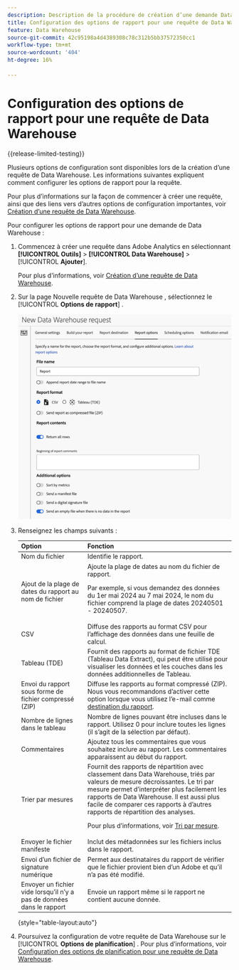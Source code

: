 ```yaml
---
description: Description de la procédure de création d’une demande Data Warehouse.
title: Configuration des options de rapport pour une requête de Data Warehouse
feature: Data Warehouse
source-git-commit: 42c95198a4d4389308c78c312b5bb37572350cc1
workflow-type: tm+mt
source-wordcount: '404'
ht-degree: 16%

---
```


# Configuration des options de rapport pour une requête de Data Warehouse

{{release-limited-testing}}

Plusieurs options de configuration sont disponibles lors de la création d’une requête de Data Warehouse. Les informations suivantes expliquent comment configurer les options de rapport pour la requête.

Pour plus d’informations sur la façon de commencer à créer une requête, ainsi que des liens vers d’autres options de configuration importantes, voir [Création d’une requête de Data Warehouse](/help/export/data-warehouse/create-request/t-dw-create-request.md).

Pour configurer les options de rapport pour une demande de Data Warehouse :

1. Commencez à créer une requête dans Adobe Analytics en sélectionnant **[!UICONTROL Outils]** > **[!UICONTROL Data Warehouse]** > [!UICONTROL **Ajouter**].

   Pour plus d’informations, voir [Création d’une requête de Data Warehouse](/help/export/data-warehouse/create-request/t-dw-create-request.md).

1. Sur la page Nouvelle requête de Data Warehouse , sélectionnez le [!UICONTROL **Options de rapport**] .

   ![Onglet Destination du rapport](assets/dw-report-options.png) <!-- update screenshot to include Sort by metrics -->

1. Renseignez les champs suivants :

   | Option | Fonction |
   |---------|----------|
   | Nom du fichier | Identifie le rapport. |
   | Ajout de la plage de dates du rapport au nom de fichier | Ajoute la plage de dates au nom du fichier de rapport. <p>Par exemple, si vous demandez des données du 1er mai 2024 au 7 mai 2024, le nom du fichier comprend la plage de dates 20240501 - 20240507.</p> |
   | CSV | Diffuse des rapports au format CSV pour l’affichage des données dans une feuille de calcul. |
   | Tableau (TDE) | Fournit des rapports au format de fichier TDE (Tableau Data Extract), qui peut être utilisé pour visualiser les données et les couches dans les données additionnelles de Tableau. |
   | Envoi du rapport sous forme de fichier compressé (ZIP) | Diffuse les rapports au format compressé (ZIP). Nous vous recommandons d’activer cette option lorsque vous utilisez l’e-mail comme [destination du rapport](/help/export/data-warehouse/create-request/dw-request-report-destinations.md). |
   | Nombre de lignes dans le tableau | Nombre de lignes pouvant être incluses dans le rapport. Utilisez 0 pour inclure toutes les lignes (il s’agit de la sélection par défaut). <!-- when would you want to limit the rows? To improve performance? Do we have recommendations? --> |
   | Commentaires | Ajoutez tous les commentaires que vous souhaitez inclure au rapport. Les commentaires apparaissent au début du rapport. |
   | Trier par mesures | Fournit des rapports de répartition avec classement dans Data Warehouse, triés par valeurs de mesure décroissantes. Le tri par mesure permet d’interpréter plus facilement les rapports de Data Warehouse. Il est aussi plus facile de comparer ces rapports à d’autres rapports de répartition des analyses.<p>Pour plus d’informations, voir [Tri par mesure](/help/export/data-warehouse/sorting-by-metric.md).</p> |
   | Envoyer le fichier manifeste | Inclut des métadonnées sur les fichiers inclus dans le rapport.<!-- What kind of metadata is included in the manifest file? --> |
   | Envoi d’un fichier de signature numérique | Permet aux destinataires du rapport de vérifier que le fichier provient bien d’un Adobe et qu’il n’a pas été modifié. |
   | Envoyer un fichier vide lorsqu’il n’y a pas de données dans le rapport | Envoie un rapport même si le rapport ne contient aucune donnée. |

   {style="table-layout:auto"}

1. Poursuivez la configuration de votre requête de Data Warehouse sur le [!UICONTROL **Options de planification**] . Pour plus d’informations, voir [Configuration des options de planification pour une requête de Data Warehouse](/help/export/data-warehouse/create-request/dw-request-scheduling.md).